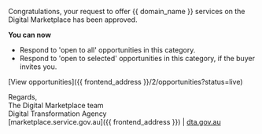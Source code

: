 Congratulations, your request to offer {{ domain_name }} services on the Digital Marketplace has been approved.

**You can now**

  * Respond to 'open to all' opportunities in this category.
  * Respond to 'open to selected' opportunities in this category, if the buyer invites you. 

[View opportunities]({{ frontend_address }}/2/opportunities?status=live)

Regards,  
The Digital Marketplace team  
Digital Transformation Agency  
[marketplace.service.gov.au]({{ frontend_address }}) | [dta.gov.au](https://dta.gov.au)